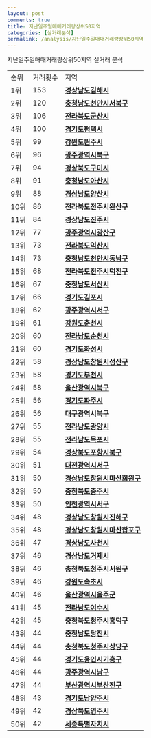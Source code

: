 ```yaml
---
layout: post
comments: true
title: 지난일주일매매거래량상위50지역
categories: [실거래분석]
permalink: /analysis/지난일주일매매거래량상위50지역
---
```


지난일주일매매거래량상위50지역 실거래 분석

<table>
  <tr>
    <td>순위</td>
    <td>거래횟수</td>
    <td>지역</td>
  </tr>

  <tr>
    <td>1위</td>
    <td>153</td>
    <td colspan="4" style="font-weight: bold;"><a href="/apt/경상남도김해시">경상남도김해시 </a></td>
  </tr>

  <tr>
    <td>2위</td>
    <td>120</td>
    <td colspan="4" style="font-weight: bold;"><a href="/apt/충청남도천안시서북구">충청남도천안시서북구 </a></td>
  </tr>

  <tr>
    <td>3위</td>
    <td>106</td>
    <td colspan="4" style="font-weight: bold;"><a href="/apt/전라북도군산시">전라북도군산시 </a></td>
  </tr>

  <tr>
    <td>4위</td>
    <td>100</td>
    <td colspan="4" style="font-weight: bold;"><a href="/apt/경기도평택시">경기도평택시 </a></td>
  </tr>

  <tr>
    <td>5위</td>
    <td>99</td>
    <td colspan="4" style="font-weight: bold;"><a href="/apt/강원도원주시">강원도원주시 </a></td>
  </tr>

  <tr>
    <td>6위</td>
    <td>96</td>
    <td colspan="4" style="font-weight: bold;"><a href="/apt/광주광역시북구">광주광역시북구 </a></td>
  </tr>

  <tr>
    <td>7위</td>
    <td>94</td>
    <td colspan="4" style="font-weight: bold;"><a href="/apt/경상북도구미시">경상북도구미시 </a></td>
  </tr>

  <tr>
    <td>8위</td>
    <td>91</td>
    <td colspan="4" style="font-weight: bold;"><a href="/apt/충청남도아산시">충청남도아산시 </a></td>
  </tr>

  <tr>
    <td>9위</td>
    <td>88</td>
    <td colspan="4" style="font-weight: bold;"><a href="/apt/경상남도양산시">경상남도양산시 </a></td>
  </tr>

  <tr>
    <td>10위</td>
    <td>86</td>
    <td colspan="4" style="font-weight: bold;"><a href="/apt/전라북도전주시완산구">전라북도전주시완산구 </a></td>
  </tr>

  <tr>
    <td>11위</td>
    <td>84</td>
    <td colspan="4" style="font-weight: bold;"><a href="/apt/경상남도진주시">경상남도진주시 </a></td>
  </tr>

  <tr>
    <td>12위</td>
    <td>77</td>
    <td colspan="4" style="font-weight: bold;"><a href="/apt/광주광역시광산구">광주광역시광산구 </a></td>
  </tr>

  <tr>
    <td>13위</td>
    <td>73</td>
    <td colspan="4" style="font-weight: bold;"><a href="/apt/전라북도익산시">전라북도익산시 </a></td>
  </tr>

  <tr>
    <td>14위</td>
    <td>73</td>
    <td colspan="4" style="font-weight: bold;"><a href="/apt/충청남도천안시동남구">충청남도천안시동남구 </a></td>
  </tr>

  <tr>
    <td>15위</td>
    <td>68</td>
    <td colspan="4" style="font-weight: bold;"><a href="/apt/전라북도전주시덕진구">전라북도전주시덕진구 </a></td>
  </tr>

  <tr>
    <td>16위</td>
    <td>67</td>
    <td colspan="4" style="font-weight: bold;"><a href="/apt/충청남도서산시">충청남도서산시 </a></td>
  </tr>

  <tr>
    <td>17위</td>
    <td>66</td>
    <td colspan="4" style="font-weight: bold;"><a href="/apt/경기도김포시">경기도김포시 </a></td>
  </tr>

  <tr>
    <td>18위</td>
    <td>62</td>
    <td colspan="4" style="font-weight: bold;"><a href="/apt/광주광역시서구">광주광역시서구 </a></td>
  </tr>

  <tr>
    <td>19위</td>
    <td>61</td>
    <td colspan="4" style="font-weight: bold;"><a href="/apt/강원도춘천시">강원도춘천시 </a></td>
  </tr>

  <tr>
    <td>20위</td>
    <td>60</td>
    <td colspan="4" style="font-weight: bold;"><a href="/apt/전라남도순천시">전라남도순천시 </a></td>
  </tr>

  <tr>
    <td>21위</td>
    <td>60</td>
    <td colspan="4" style="font-weight: bold;"><a href="/apt/경기도화성시">경기도화성시 </a></td>
  </tr>

  <tr>
    <td>22위</td>
    <td>58</td>
    <td colspan="4" style="font-weight: bold;"><a href="/apt/경상남도창원시성산구">경상남도창원시성산구 </a></td>
  </tr>

  <tr>
    <td>23위</td>
    <td>58</td>
    <td colspan="4" style="font-weight: bold;"><a href="/apt/경기도부천시">경기도부천시 </a></td>
  </tr>

  <tr>
    <td>24위</td>
    <td>58</td>
    <td colspan="4" style="font-weight: bold;"><a href="/apt/울산광역시북구">울산광역시북구 </a></td>
  </tr>

  <tr>
    <td>25위</td>
    <td>56</td>
    <td colspan="4" style="font-weight: bold;"><a href="/apt/경기도파주시">경기도파주시 </a></td>
  </tr>

  <tr>
    <td>26위</td>
    <td>56</td>
    <td colspan="4" style="font-weight: bold;"><a href="/apt/대구광역시북구">대구광역시북구 </a></td>
  </tr>

  <tr>
    <td>27위</td>
    <td>55</td>
    <td colspan="4" style="font-weight: bold;"><a href="/apt/전라남도광양시">전라남도광양시 </a></td>
  </tr>

  <tr>
    <td>28위</td>
    <td>55</td>
    <td colspan="4" style="font-weight: bold;"><a href="/apt/전라남도목포시">전라남도목포시 </a></td>
  </tr>

  <tr>
    <td>29위</td>
    <td>54</td>
    <td colspan="4" style="font-weight: bold;"><a href="/apt/경상북도포항시북구">경상북도포항시북구 </a></td>
  </tr>

  <tr>
    <td>30위</td>
    <td>51</td>
    <td colspan="4" style="font-weight: bold;"><a href="/apt/대전광역시서구">대전광역시서구 </a></td>
  </tr>

  <tr>
    <td>31위</td>
    <td>50</td>
    <td colspan="4" style="font-weight: bold;"><a href="/apt/경상남도창원시마산회원구">경상남도창원시마산회원구 </a></td>
  </tr>

  <tr>
    <td>32위</td>
    <td>50</td>
    <td colspan="4" style="font-weight: bold;"><a href="/apt/충청북도충주시">충청북도충주시 </a></td>
  </tr>

  <tr>
    <td>33위</td>
    <td>50</td>
    <td colspan="4" style="font-weight: bold;"><a href="/apt/인천광역시서구">인천광역시서구 </a></td>
  </tr>

  <tr>
    <td>34위</td>
    <td>48</td>
    <td colspan="4" style="font-weight: bold;"><a href="/apt/경상남도창원시진해구">경상남도창원시진해구 </a></td>
  </tr>

  <tr>
    <td>35위</td>
    <td>48</td>
    <td colspan="4" style="font-weight: bold;"><a href="/apt/경상남도창원시마산합포구">경상남도창원시마산합포구 </a></td>
  </tr>

  <tr>
    <td>36위</td>
    <td>47</td>
    <td colspan="4" style="font-weight: bold;"><a href="/apt/경상남도사천시">경상남도사천시 </a></td>
  </tr>

  <tr>
    <td>37위</td>
    <td>46</td>
    <td colspan="4" style="font-weight: bold;"><a href="/apt/경상남도거제시">경상남도거제시 </a></td>
  </tr>

  <tr>
    <td>38위</td>
    <td>46</td>
    <td colspan="4" style="font-weight: bold;"><a href="/apt/충청북도청주시서원구">충청북도청주시서원구 </a></td>
  </tr>

  <tr>
    <td>39위</td>
    <td>46</td>
    <td colspan="4" style="font-weight: bold;"><a href="/apt/강원도속초시">강원도속초시 </a></td>
  </tr>

  <tr>
    <td>40위</td>
    <td>46</td>
    <td colspan="4" style="font-weight: bold;"><a href="/apt/울산광역시울주군">울산광역시울주군 </a></td>
  </tr>

  <tr>
    <td>41위</td>
    <td>45</td>
    <td colspan="4" style="font-weight: bold;"><a href="/apt/전라남도여수시">전라남도여수시 </a></td>
  </tr>

  <tr>
    <td>42위</td>
    <td>45</td>
    <td colspan="4" style="font-weight: bold;"><a href="/apt/충청북도청주시흥덕구">충청북도청주시흥덕구 </a></td>
  </tr>

  <tr>
    <td>43위</td>
    <td>44</td>
    <td colspan="4" style="font-weight: bold;"><a href="/apt/충청남도당진시">충청남도당진시 </a></td>
  </tr>

  <tr>
    <td>44위</td>
    <td>44</td>
    <td colspan="4" style="font-weight: bold;"><a href="/apt/충청북도청주시상당구">충청북도청주시상당구 </a></td>
  </tr>

  <tr>
    <td>45위</td>
    <td>44</td>
    <td colspan="4" style="font-weight: bold;"><a href="/apt/경기도용인시기흥구">경기도용인시기흥구 </a></td>
  </tr>

  <tr>
    <td>46위</td>
    <td>44</td>
    <td colspan="4" style="font-weight: bold;"><a href="/apt/광주광역시남구">광주광역시남구 </a></td>
  </tr>

  <tr>
    <td>47위</td>
    <td>44</td>
    <td colspan="4" style="font-weight: bold;"><a href="/apt/부산광역시부산진구">부산광역시부산진구 </a></td>
  </tr>

  <tr>
    <td>48위</td>
    <td>43</td>
    <td colspan="4" style="font-weight: bold;"><a href="/apt/경기도남양주시">경기도남양주시 </a></td>
  </tr>

  <tr>
    <td>49위</td>
    <td>42</td>
    <td colspan="4" style="font-weight: bold;"><a href="/apt/경상북도영주시">경상북도영주시 </a></td>
  </tr>

  <tr>
    <td>50위</td>
    <td>42</td>
    <td colspan="4" style="font-weight: bold;"><a href="/apt/세종특별자치시">세종특별자치시 </a></td>
  </tr>

</table>

